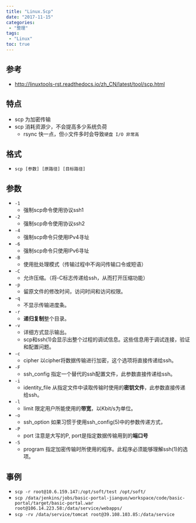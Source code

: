 ```yaml
---
title: "Linux.Scp"
date: "2017-11-15"
categories:
 - "整理"
tags:
 - "Linux"
toc: true
---
```



## 参考
- http://linuxtools-rst.readthedocs.io/zh_CN/latest/tool/scp.html

## 特点
- scp 为加密传输
- scp 消耗资源少，不会提高多少系统负荷
    - rsync 快一点，但`小`文件多时会导致`硬盘 I/O 非常高`

## 格式
- `scp [参数] [原路径] [目标路径]`

## 参数
- `-1`
    - 强制scp命令使用协议ssh1
- `-2`
    - 强制scp命令使用协议ssh2
- `-4`
    - 强制scp命令只使用IPv4寻址
- `-6`
    - 强制scp命令只使用IPv6寻址
- `-B`
    - 使用批处理模式（传输过程中不询问传输口令或短语）
- `-C`
    - 允许压缩。（将-C标志传递给ssh，从而打开压缩功能）
- `-p`
    - 留原文件的修改时间，访问时间和访问权限。
- `-q`
    - 不显示传输进度条。
- `-r`
    - **递归复制**整个目录。
- `-v`
    - 详细方式显示输出。
    - scp和ssh(1)会显示出整个过程的调试信息。这些信息用于调试连接，验证和配置问题。
- `-c`
    - cipher 以cipher将数据传输进行加密，这个选项将直接传递给ssh。
- `-F`
    - ssh_config 指定一个替代的ssh配置文件，此参数直接传递给ssh。
- `-i`
    - identity_file 从指定文件中读取传输时使用的**密钥文件**，此参数直接传递给ssh。
- `-l`
    - limit 限定用户所能使用的**带宽**，以Kbit/s为单位。
- `-o`
    - ssh_option 如果习惯于使用ssh_config(5)中的参数传递方式，
- `-P`
    - port 注意是大写的P, port是指定数据传输用到的**端口号**
- `-S`
    - program 指定加密传输时所使用的程序。此程序必须能够理解ssh(1)的选项。

## 事例
- `scp -r root@10.6.159.147:/opt/soft/test /opt/soft/`
- `scp /data/jenkins/jobs/basic-portal-jianguo/workspace/code/basic-portal/target/basic-portal.war root@106.14.223.58:/data/service/webapps/`
- `scp -rv /data/service/tomcat root@39.108.103.85:/data/service`
